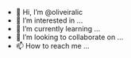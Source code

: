 - 👋 Hi, I’m @oliveiralic
- 👀 I’m interested in ...
- 🌱 I’m currently learning ...
- 💞️ I’m looking to collaborate on ...
- 📫 How to reach me ...

<!---
oliveiralic/oliveiralic is a ✨ special ✨ repository because its `README.md` (this file) appears on your GitHub profile.
You can click the Preview link to take a look at your changes.
--->
